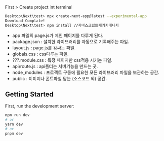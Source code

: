 First > Create project int terminal

```bash
Desktop\Next\test> npx create-next-app@latest --experimental-app
Download Complate!
Desktop\Next\test> npm install //자바스크립트패키지매니저
```


- app 파일의 page.js가 메인 페이지를 다루게 된다.
- package.json : 설치한 라이브러리를 자동으로 기록해주는 파일.
- layout.js : page.js를 감싸는 파일.
- globals.css : css다루는 파일.
- ???.module.css : 특정 페이지만 css적용 시키는 파일.
- api\route.js : api폴더는 서버기능을 만드는 곳.
- node_modules : 프로젝트 구동에 필요한 모든 라이브러리 파일을 보관하는 공간.
- public : 이미지나 폰트파일 담는 (소스코드 외) 공간.


## Getting Started

First, run the development server:

```bash
npm run dev
# or
yarn dev
# or
pnpm dev
```
